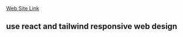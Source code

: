 

[Web Site Link](https://669fc6a0974a5a5186a6d551--gorgeous-brioche-622a81.netlify.app/)

## use react and tailwind responsive web design
